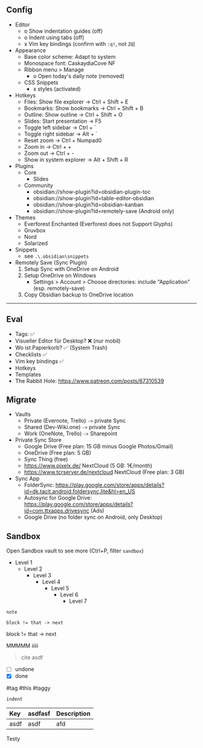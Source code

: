 ## Config
* Editor
    * o Show indentation guides (off)
    * o Indent using tabs (off)
    * x Vim key bindings (confirm with `:q!`, not `ZQ`)
* Appearance
    * Base color scheme: Adapt to system
    * Monospace font: CaskaydiaCove NF
    * Ribbon menu > Manage
        * o Open today's daily note (removed)
    * CSS Snippets
        * x styles (activated)
* Hotkeys
   * Files: Show file explorer  -> Ctrl + Shift + E 
   * Bookmarks: Show bookmarks  -> Ctrl + Shift + B
   * Outline: Show outline      -> Ctrl + Shift + O
   * Slides: Start presentation -> F5
   * Toggle left sidebar        -> Ctrl + \`
   * Toggle right sidebar       -> Alt + \`
   * Reset zoom                 -> Ctrl + Numpad0
   * Zoom in                    -> Ctrl + +
   * Zoom out                   -> Ctrl + -
   * Show in system explorer    -> Alt + Shift + R
* Plugins
    * Core
        * Slides
    * Community
        * obsidian://show-plugin?id=obsidian-plugin-toc
        * obsidian://show-plugin?id=table-editor-obsidian
        * obsidian://show-plugin?id=obsidian-kanban
        * obsidian://show-plugin?id=remotely-save (Android only)
* Themes
    * Everforest Enchanted (Everforest does not Support Glyphs)
    * Gruvbox
    * Nord
    * Solarized
* Snippets
    * see `.\.obsidian\snippets`
* Remotely Save (Sync Plugin)
    1. Setup Sync with OneDrive on Android
    2. Setup OneDrive on Windows
        * Settings > Account > Choose directories: include "Application" (esp. remotely-save)
    3. Copy Obsidian backup to OneDrive location

---

## Eval
* Tags: ✅
* Visueller Editor für Desktop? ❌ (nur mobil)
* Wo ist Papierkorb? ✅ (System Trash)
* Checklists ✅
* Vim key bindings ✅
* Hotkeys
* Templates
* The Rabbit Hole: https://www.patreon.com/posts/67310539

## Migrate
* Vaults
    * Private (Evernote, Trello) `->` private Sync
    * Shared (Dev-Wiki.one) `->` private Sync
    * Work (OneNote, Trello) `->` Sharepoint
* Private Sync Store
    * Google Drive (Free plan: 15 GB minus Google Photos/Gmail)
    * OneDrive (Free plan: 5 GB)
    * Sync Thing (free)
    * https://www.pixelx.de/ NextCloud (5 GB: 1€/month)
    * https://www.tcrserver.de/nextcloud NextCloud (Free plan: 3 GB)
* Sync App
    * FolderSync: https://play.google.com/store/apps/details?id=dk.tacit.android.foldersync.lite&hl=en_US
    * Autosync for Google Drive: https://play.google.com/store/apps/details?id=com.ttxapps.drivesync (Ads)
    * Google Drive (no folder sync on Android, only Desktop)

## Sandbox
Open Sandbox vault to see more (Ctrl+P, filter `sandbox`)

* Level 1
    * Level 2
        * Level 3
            * Level 4
                * Level 5
                    * Level 6
                        * Level 7

`note`

```
block != that -> next
```

block != that -> next

MMMMM
iiiii

> cite
> asdf

- [ ] undone
- [x] done

#tag #this
#taggy

	indent

| Key                | asdfasf  | Description |
|:------------------ |:-------- |:----------- |
| asdf               | asdf     | afd         |
 
 Testy
